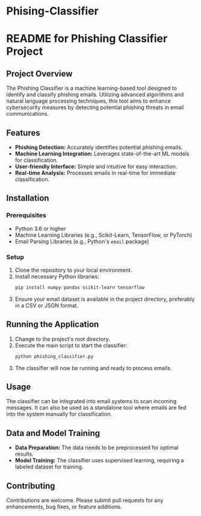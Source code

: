 # Phising-Classifier

# README for Phishing Classifier Project

## Project Overview
The Phishing Classifier is a machine learning-based tool designed to identify and classify phishing emails. Utilizing advanced algorithms and natural language processing techniques, this tool aims to enhance cybersecurity measures by detecting potential phishing threats in email communications.

## Features
- **Phishing Detection:** Accurately identifies potential phishing emails.
- **Machine Learning Integration:** Leverages state-of-the-art ML models for classification.
- **User-friendly Interface:** Simple and intuitive for easy interaction.
- **Real-time Analysis:** Processes emails in real-time for immediate classification.

## Installation

### Prerequisites
- Python 3.6 or higher
- Machine Learning Libraries (e.g., Scikit-Learn, TensorFlow, or PyTorch)
- Email Parsing Libraries (e.g., Python's `email` package)

### Setup
1. Clone the repository to your local environment.
2. Install necessary Python libraries:
   ```bash
   pip install numpy pandas scikit-learn tensorflow
   ```
3. Ensure your email dataset is available in the project directory, preferably in a CSV or JSON format.

## Running the Application
1. Change to the project's root directory.
2. Execute the main script to start the classifier:
   ```bash
   python phishing_classifier.py
   ```
3. The classifier will now be running and ready to process emails.

## Usage
The classifier can be integrated into email systems to scan incoming messages. It can also be used as a standalone tool where emails are fed into the system manually for classification.

## Data and Model Training
- **Data Preparation:** The data needs to be preprocessed for optimal results.
- **Model Training:** The classifier uses supervised learning, requiring a labeled dataset for training.

## Contributing
Contributions are welcome. Please submit pull requests for any enhancements, bug fixes, or feature additions.
